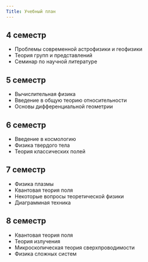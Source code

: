 ```yaml
---
Title: Учебный план
---
```


## 4 семестр

* Проблемы современной астрофизики и геофизики
* Теория групп и представлений
* Семинар по научной литературе

## 5 семестр

* Вычислительная физика
* Введение в общую теорию относительности
* Основы дифференциальной геометрии

## 6 семестр

* Введение в космологию
* Физика твердого тела
* Теория классических полей

## 7 семестр

* Физика плазмы
* Квантовая теория поля
* Некоторые вопросы теоретической физики
* Диаграммная техника

## 8 семестр

* Квантовая теория поля
* Теория излучения
* Микроскопическая теория сверхпроводимости
* Физика сложных систем
